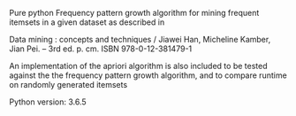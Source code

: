 Pure python Frequency pattern growth algorithm for mining frequent itemsets in a given
dataset as described in

Data mining : concepts and techniques / Jiawei Han, Micheline Kamber, Jian Pei.
– 3rd ed. p. cm. ISBN 978-0-12-381479-1

An implementation of the apriori algorithm is also included to be tested against the the frequency pattern growth algorithm, and to compare runtime on randomly generated itemsets

Python version: 3.6.5
